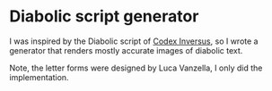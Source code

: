 # Diabolic script generator

I was inspired by the Diabolic script of [Codex Inversus](https://linktr.ee/Codex_Inversus), so I wrote a generator that renders mostly accurate images of diabolic text.

Note, the letter forms were designed by Luca Vanzella, I only did the implementation.

